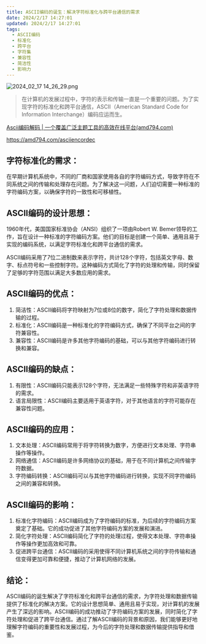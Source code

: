 ```yaml
---
title: ASCII编码的诞生：解决字符标准化与跨平台通信的需求
date: 2024/2/17 14:27:01
updated: 2024/2/17 14:27:01
tags:
  - ASCII编码
  - 标准化
  - 跨平台
  - 字符集
  - 兼容性
  - 简洁性
  - 影响力
---
```



<img src="https://static.cmdragon.cn/blog/images/2024_02_17 14_26_29.png@blog" title="2024_02_17 14_26_29.png" alt="2024_02_17 14_26_29.png"/>

> 在计算机的发展过程中，字符的表示和传输一直是一个重要的问题。为了实现字符的标准化和跨平台通信，ASCII（American Standard
> Code for Information Interchange）编码应运而生。

[Ascii编码解码 | 一个覆盖广泛主题工具的高效在线平台(amd794.com)](https://amd794.com/asciiencordec)

https://amd794.com/asciiencordec

## 字符标准化的需求：

在早期计算机系统中，不同的厂商和国家使用各自的字符编码方式，导致字符在不同系统之间的传输和处理存在问题。为了解决这一问题，人们迫切需要一种标准的字符编码方案，以确保字符的一致性和可移植性。

## ASCII编码的设计思想：

1960年代，美国国家标准协会（ANSI）组织了一项由Robert W.
Bemer领导的工作，旨在设计一种标准的字符编码方案。他们的目标是创建一个简单、通用且易于实现的编码系统，以满足字符标准化和跨平台通信的需求。

ASCII编码采用了7位二进制数来表示字符，共计128个字符，包括英文字母、数字、标点符号和一些控制字符。这种编码方式简化了字符的处理和传输，同时保留了足够的字符范围以满足大多数应用的需求。

## ASCII编码的优点：

1. 简洁性：ASCII编码将字符映射为7位或8位的数字，简化了字符处理和数据传输的过程。
1. 标准化：ASCII编码是一种标准化的字符编码方式，确保了不同平台之间的字符兼容性。
1. 兼容性：ASCII编码是许多其他字符编码的基础，可以与其他字符编码进行转换和兼容。

## ASCII编码的缺点：

1. 有限性：ASCII编码只能表示128个字符，无法满足一些特殊字符和非英语字符的需求。
1. 语言局限性：ASCII编码主要适用于英语字符，对于其他语言的字符可能存在兼容性问题。

## ASCII编码的应用：

1. 文本处理：ASCII编码常用于将字符转换为数字，方便进行文本处理、字符串操作等操作。
1. 网络通信：ASCII编码是许多网络协议的基础，用于在不同计算机之间传输字符数据。
1. 字符编码转换：ASCII编码可以与其他字符编码进行转换，实现不同字符编码之间的兼容和转换。

## ASCII编码的影响：

1. 标准化字符编码：ASCII编码成为了字符编码的标准，为后续的字符编码方案奠定了基础。它的成功促进了其他字符编码方案的发展和演进。
1. 简化字符处理：ASCII编码简化了字符的处理过程，使得文本处理、字符串操作等操作更加高效和可靠。
1. 促进跨平台通信：ASCII编码的采用使得不同计算机系统之间的字符传输和通信变得更加可靠和便捷，推动了计算机网络的发展。

## 结论：

ASCII编码的诞生解决了字符标准化和跨平台通信的需求，为字符处理和数据传输提供了标准化的解决方案。它的设计思想简单、通用且易于实现，对计算机的发展产生了深远的影响。ASCII编码的成功推动了字符编码方案的发展，同时简化了字符处理和促进了跨平台通信。通过了解ASCII编码的背景和原因，我们能够更好地理解字符编码的重要性和发展过程，为今后的字符处理和数据传输提供指导和借鉴。